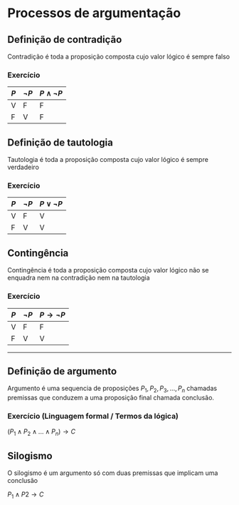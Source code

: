 # Processos de argumentação

## Definição de contradição

Contradição é toda a proposição composta cujo valor lógico é sempre falso

### Exercício

| $P$  | $\neg P$ | $P\wedge \neg P$ |
| ---- | -------- | -------------- |
| V    | F        | F              |
| F    | V        | F              |

## Definição de tautologia

Tautologia é toda a proposição composta cujo valor lógico é sempre verdadeiro

### Exercício

| $P$  | $\neg P$ | $P \vee \neg P$ |
| ---- | -------- | -------------- |
| V    | F        | V              |
| F    | V        | V              |

## Contingência

Contingência é toda a proposição composta cujo valor lógico não se enquadra nem na contradição nem na tautologia

### Exercício

| $P$  | $\neg P$ | $P \rightarrow \neg P$ |
| ---- | -------- | ---------------------- |
| V    | F        | F                      |
| F    | V        | V                      |

-------------------



## Definição de argumento

Argumento é uma sequencia de proposições $P_1,P_2,P_3,...,P_n$ chamadas premissas que conduzem a uma proposição final chamada conclusão.

### Exercício (Linguagem formal / Termos da lógica)

$(P_1 \wedge P_2 \wedge ...\wedge P_n )\rightarrow C$ 



## Silogismo

O silogismo é um argumento só com duas premissas que implicam uma conclusão

$P_1 \wedge P2 \rightarrow C$

